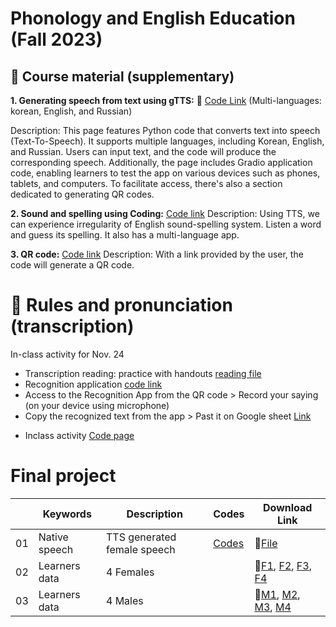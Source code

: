 # Phonology and English Education (Fall 2023)

## 📗 Course material (supplementary) 

**1. Generating speech from text using gTTS:** 🌳 [Code Link](https://github.com/MK316/Fall2023/blob/main/Engedu/gtts.ipynb)
(Multi-languages: korean, English, and Russian)

Description: This page features Python code that converts text into speech (Text-To-Speech). It supports multiple languages, including Korean, English, and Russian. Users can input text, and the code will produce the corresponding speech. Additionally, the page includes Gradio application code, enabling learners to test the app on various devices such as phones, tablets, and computers. To facilitate access, there's also a section dedicated to generating QR codes.
  
**2. Sound and spelling using Coding:** [Code link](https://github.com/MK316/Fall2023/blob/main/sound_spelling.ipynb)
Description: Using TTS, we can experience irregularity of English sound-spelling system. Listen a word and guess its spelling. It also has a multi-language app.


**3. QR code:** [Code link](https://github.com/MK316/Fall2023/blob/main/Engedu/QRcode.ipynb)
Description: With a link provided by the user, the code will generate a QR code.

# 🌺 Rules and pronunciation (transcription)

In-class activity for Nov. 24

<Paired activity>
  
+ Transcription reading: practice with handouts [reading file](https://github.com/MK316/Fall2023/blob/main/F23Phonetics/T1124_script.pdf)
+ Recognition application [code link](https://github.com/MK316/Myapps/blob/main/SpeakingApp.ipynb)
+ Access to the Recognition App from the QR code > Record your saying (on your device using microphone)
+ Copy the recognized text from the app > Past it on Google sheet [Link](https://docs.google.com/spreadsheets/d/12_hgfEpoYFlBbq-FHyMtpnv_bPuaxL-_c3jiyemffoU/edit#gid=1549122206)

<Result to check>
  
+ Inclass activity [Code page](https://github.com/MK316/Fall2023/blob/main/TranscriptionActivity01.ipynb)

# Final project

||Keywords|Description|Codes|Download Link|
|--|--|--|--|--|
|01|Native speech|TTS generated female speech|[Codes](https://github.com/MK316/Fall2023/blob/main/18Sentences.ipynb)|💾[File](https://github.com/MK316/Fall2023/raw/main/Engedu/Sentence18.zip)|
|02|Learners data| 4 Females||💾[F1](https://github.com/MK316/Fall2023/raw/main/Engedu/data/Female01_mono.wav), [F2](https://github.com/MK316/Fall2023/raw/main/Engedu/data/Female02_mono.wav), [F3](https://github.com/MK316/Fall2023/raw/main/Engedu/data/Female03_mono.wav), [F4](https://github.com/MK316/Fall2023/raw/main/Engedu/data/Female04_mono.wav)|
|03|Learners data| 4 Males||💾[M1](https://github.com/MK316/Fall2023/raw/main/Engedu/data/Male01_mono.wav), [M2](https://github.com/MK316/Fall2023/raw/main/Engedu/data/Male02_mono.wav), [M3](https://github.com/MK316/Fall2023/raw/main/Engedu/data/Male03_mono.wav), [M4](https://github.com/MK316/Fall2023/raw/main/Engedu/data/Male04_mono.wav)|


